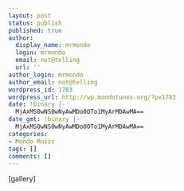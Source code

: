 ```yaml
---
layout: post
status: publish
published: true
author:
  display_name: mrmondo
  login: mrmondo
  email: not@telling
  url: ''
author_login: mrmondo
author_email: not@telling
wordpress_id: 1783
wordpress_url: http://wp.mondotunes.org/?p=1783
date: !binary |-
  MjAxMS0wNS0wNyAwMDo0OTo1MyArMDAwMA==
date_gmt: !binary |-
  MjAxMS0wNS0wNyAwMDo0OTo1MyArMDAwMA==
categories:
- Mondo Music
tags: []
comments: []
---
```

[gallery]
